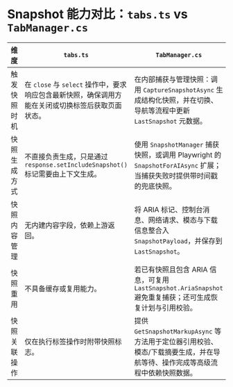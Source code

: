 # Snapshot 能力对比：`tabs.ts` vs `TabManager.cs`

| 维度 | `tabs.ts` | `TabManager.cs` |
| --- | --- | --- |
| 触发快照时机 | 在 `close` 与 `select` 操作中，要求响应包含最新快照，确保调用方能在关闭或切换标签后获取页面状态。 | 在内部捕获与管理快照：调用 `CaptureSnapshotAsync` 生成结构化快照，并在切换、导航等流程中更新 `LastSnapshot` 元数据。 |
| 快照生成方式 | 不直接负责生成，只是通过 `response.setIncludeSnapshot()` 标记需要由上下文生成。 | 使用 `SnapshotManager` 捕获快照，或调用 Playwright 的 `SnapshotForAIAsync` 扩展；当捕获失败时提供带时间戳的兜底快照。 |
| 快照内容管理 | 无内建内容字段，依赖上游返回。 | 将 ARIA 标记、控制台消息、网络请求、模态与下载信息整合入 `SnapshotPayload`，并保存到 `LastSnapshot`。 |
| 快照重用 | 不具备缓存或复用能力。 | 若已有快照且包含 ARIA 信息，可复用 `LastSnapshot.AriaSnapshot` 避免重复捕获；还可生成恢复计划与引用校验。 |
| 快照关联操作 | 仅在执行标签操作时附带快照标志。 | 提供 `GetSnapshotMarkupAsync` 等方法用于定位器引用校验、模态/下载摘要生成，并在导航等待、操作完成等高级流程中依赖快照数据。 |

